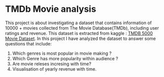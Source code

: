 # TMDb Movie analysis
This project is about investigating a dataset that contains information of 10000 + movies collected from The Movie Database(TMDb), including user ratings and revenue. This dataset is extracted from kaggle : [TMDB 5000 Movie Dataset](https://www.kaggle.com/tmdb/tmdb-movie-metadata). In this project I have analyzed the dataset to answer some questions that include:
1. Which genres is most popular in movie making ?
2. Which Genre has more popularity within audience ?
3. Are movie releses incresing with time?
4. Visualisation of yearly revenue with time.

